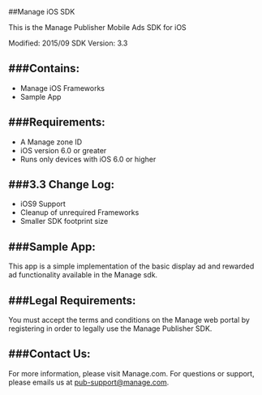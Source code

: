 ##Manage iOS SDK

This is the Manage Publisher Mobile Ads SDK for iOS

Modified: 2015/09
SDK Version: 3.3

###Contains:
----------------------------------
* Manage iOS Frameworks
* Sample App

###Requirements:
----------------------------------
* A Manage zone ID
* iOS version 6.0 or greater
* Runs only devices with iOS 6.0 or higher

###3.3 Change Log:
----------------------------------
* iOS9 Support
* Cleanup of unrequired Frameworks
* Smaller SDK footprint size

###Sample App:
----------------------------------
This app is a simple implementation of the basic display ad and rewarded ad functionality available in the
Manage sdk.


###Legal Requirements:
----------------------------------
You must accept the terms and conditions on the Manage web portal by registering in order to legally use the
Manage Publisher SDK.

###Contact Us:
----------------------------------
For more information, please visit Manage.com.  For questions or support, please emails us at
[pub-support@manage.com](mailto:pub-support@manage.com).
